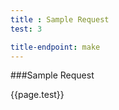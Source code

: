 ```yaml
---
title : Sample Request
test: 3

title-endpoint: make
---
```


###Sample Request

{{page.test}} 
